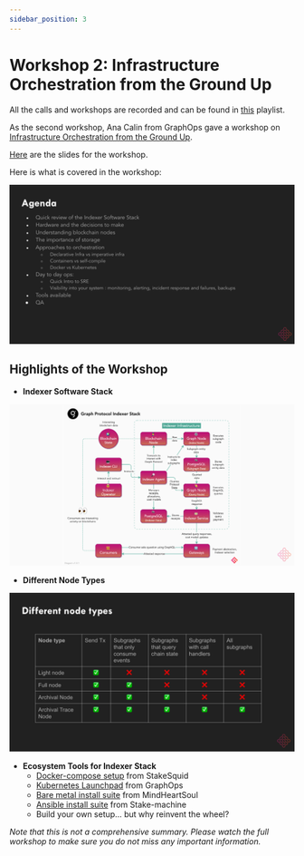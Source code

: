```yaml
---
sidebar_position: 3
---
```


# Workshop 2: Infrastructure Orchestration from the Ground Up

All the calls and workshops are recorded and can be found in [this](https://www.youtube.com/playlist?list=PLTqyKgxaGF3SvYpAaIFAj9Gr-Rp0l7gUa) playlist. 

As the second workshop, Ana Calin from GraphOps gave a workshop on [Infrastructure Orchestration from the Ground Up](https://www.youtube.com/watch?v=27m-fD3TEMo&list=PLTqyKgxaGF3SvYpAaIFAj9Gr-Rp0l7gUa&index=3).

[Here](https://docs.google.com/presentation/d/1VJ09Bz4NQ6ud3XIH_0RMWrC3THqt1A-iZhoKgjo-FN8/edit#slide=id.p) are the slides for the workshop. 

Here is what is covered in the workshop: 

![MIPs Workshop #2 Agenda](/img/workshops/mips-workshop2-agenda.png)

## Highlights of the Workshop

- **Indexer Software Stack**

![MIPs Workshop #2 Stack](/img/workshops/mips-workshop2-stack.png)

- **Different Node Types**

![MIPs Workshop #2 Nodes](/img/workshops/mips-workshop2-nodes.png)

- **Ecosystem Tools for Indexer Stack**
    - [Docker-compose setup](https://github.com/StakeSquid/graphprotocol-testnet-docker) from StakeSquid
    - [Kubernetes Launchpad](https://github.com/graphops/launchpad-starter) from GraphOps
    - [Bare metal install suite](https://github.com/MindHeartSoul/Graph-InstallSuite) from MindHeartSoul
    - [Ansible install suite](https://github.com/stakemachine/thegraph-ansible) from Stake-machine
    - Build your own setup… but why reinvent the wheel?

*Note that this is not a comprehensive summary. Please watch the full workshop to make sure you do not miss any important information.*